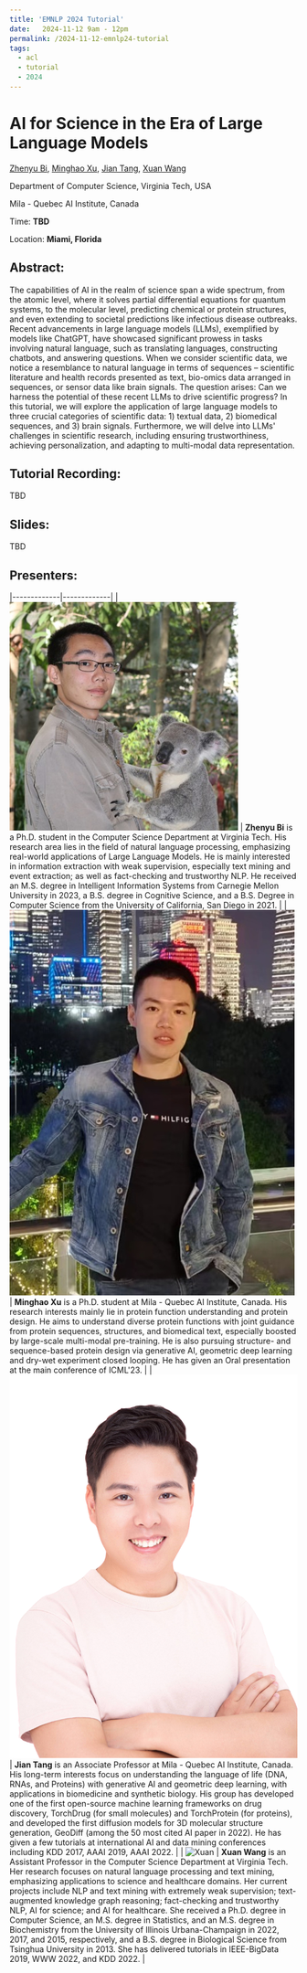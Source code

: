```yaml
---
title: 'EMNLP 2024 Tutorial'
date:   2024-11-12 9am - 12pm
permalink: /2024-11-12-emnlp24-tutorial
tags:
  - acl
  - tutorial
  - 2024
---
```


# AI for Science in the Era of Large Language Models

[Zhenyu Bi](https://www.linkedin.com/in/zhenyu-bi-817814178/), [Minghao Xu](https://chrisallenming.github.io/), [Jian Tang](https://jian-tang.com/), [Xuan Wang](https://xuanwang91.github.io/)

Department of Computer Science, Virginia Tech, USA

Mila - Quebec AI Institute, Canada

Time: **TBD**

Location: **Miami, Florida**


## Abstract:
The capabilities of AI in the realm of science span a wide spectrum, from the atomic level, where it solves partial differential equations for quantum systems, to the molecular level, predicting chemical or protein structures, and even extending to societal predictions like infectious disease outbreaks. Recent advancements in large language models (LLMs), exemplified by models like ChatGPT, have showcased significant prowess in tasks involving natural language, such as translating languages, constructing chatbots, and answering questions. When we consider scientific data, we notice a resemblance to natural language in terms of sequences – scientific literature and health records presented as text, bio-omics data arranged in sequences, or sensor data like brain signals. The question arises: Can we harness the potential of these recent LLMs to drive scientific progress? In this tutorial, we will explore the application of large language models to three crucial categories of scientific data: 1) textual data, 2) biomedical sequences, and 3) brain signals. Furthermore, we will delve into LLMs' challenges in scientific research, including ensuring trustworthiness, achieving personalization, and adapting to multi-modal data representation.

## Tutorial Recording:
TBD


## Slides:
TBD


## Presenters: 

|-------------|-------------|
| ![Zhenyu](https://github.com/xuanwang91/xuanwang91.github.io/blob/master/images/img/Zhenyu_Bi.jpg?raw=True) | **Zhenyu Bi** is a Ph.D. student in the Computer Science Department at Virginia Tech. His research area lies in the field of natural language processing, emphasizing real-world applications of Large Language Models. He is mainly interested in information extraction with weak supervision, especially text mining and event extraction; as well as fact-checking and trustworthy NLP. He received an M.S. degree in Intelligent Information Systems from Carnegie Mellon University in 2023, a B.S. degree in Cognitive Science, and a B.S. Degree in Computer Science from the University of California, San Diego in 2021. |
| ![Minghao](https://github.com/xuanwang91/xuanwang91.github.io/blob/master/images/img/Minghao_Xu.jpg?raw=True) | **Minghao Xu** is a Ph.D. student at Mila - Quebec AI Institute, Canada. His research interests mainly lie in protein function understanding and protein design. He aims to understand diverse protein functions with joint guidance from protein sequences, structures, and biomedical text, especially boosted by large-scale multi-modal pre-training. He is also pursuing structure- and sequence-based protein design via generative AI, geometric deep learning and dry-wet experiment closed looping. He has given an Oral presentation at the main conference of ICML'23. |
| ![Jian](https://github.com/xuanwang91/xuanwang91.github.io/blob/master/images/img/Jian_Tang.jpg?raw=True) | **Jian Tang** is an Associate Professor at Mila - Quebec AI Institute, Canada. His long-term interests focus on understanding the language of life (DNA, RNAs, and Proteins) with generative AI and geometric deep learning, with applications in biomedicine and synthetic biology. His group has developed one of the first open-source machine learning frameworks on drug discovery, TorchDrug (for small molecules) and TorchProtein (for proteins), and developed the first diffusion models for 3D molecular structure generation, GeoDiff (among the 50 most cited AI paper in 2022). He has given a few tutorials at international AI and data mining conferences including KDD 2017, AAAI 2019, AAAI 2022. |
| ![Xuan](https://github.com/xuanwang91/xuanwang91.github.io/blob/master/images/img/Xuan2016.jpg?raw=True) | **Xuan Wang** is an Assistant Professor in the Computer Science Department at Virginia Tech. Her research focuses on natural language processing and text mining, emphasizing applications to science and healthcare domains. Her current projects include NLP and text mining with extremely weak supervision; text-augmented knowledge graph reasoning; fact-checking and trustworthy NLP, AI for science; and AI for healthcare. She received a Ph.D. degree in Computer Science, an M.S. degree in Statistics, and an M.S. degree in Biochemistry from the University of Illinois Urbana-Champaign in 2022, 2017, and 2015, respectively, and a B.S. degree in Biological Science from Tsinghua University in 2013. She has delivered tutorials in IEEE-BigData 2019, WWW 2022, and KDD 2022. |

